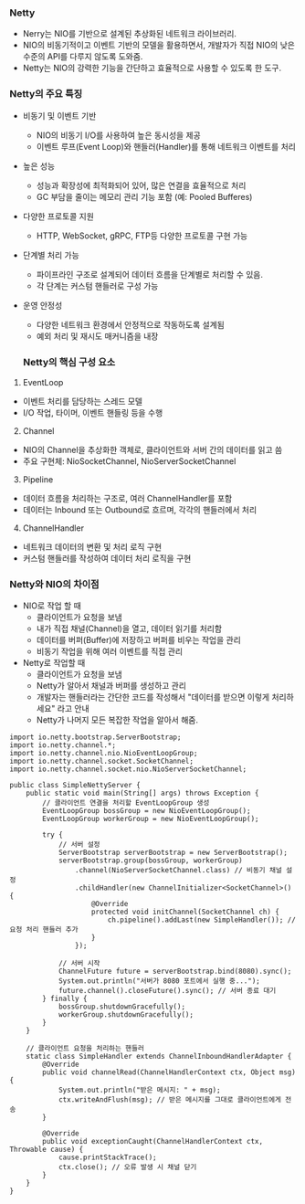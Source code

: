 ### Netty
- Nerry는 NIO를 기반으로 설계된 추상화된 네트워크 라이브러리.
- NIO의 비동기적이고 이벤트 기반의 모델을 활용하면서, 개발자가 직접 NIO의 낮은 수준의 API를 다루지 않도록 도와줌.
- Netty는 NIO의 강력한 기능을 간단하고 효율적으로 사용할 수 있도록 한 도구.

### Netty의 주요 특징
- 비동기 및 이벤트 기반
  - NIO의 비동기 I/O를 사용하여 높은 동시성을 제공
  - 이벤트 루프(Event Loop)와 핸들러(Handler)를 통해 네트워크 이벤트를 처리
- 높은 성능
  - 성능과 확장성에 최적화되어 있어, 많은 연결을 효율적으로 처리
  - GC 부담을 줄이는 메모리 관리 기능 포함 (예: Pooled Bufferes)
- 다양한 프로토콜 지원
  - HTTP, WebSocket, gRPC, FTP등 다양한 프로토콜 구현 가능
- 단계별 처리 가능
  - 파이프라인 구조로 설계되어 데이터 흐름을 단계별로 처리할 수 있음.
  - 각 단계는 커스텀 핸들러로 구성 가능
- 운영 안정성
  - 다양한 네트워크 환경에서 안정적으로 작동하도록 설계됨
  - 예외 처리 및 재시도 매커니즘을 내장

  ### Netty의 핵심 구성 요소
1. EventLoop
  - 이벤트 처리를 담당하는 스레드 모델
  - I/O 작업, 타이머, 이벤트 핸들링 등을 수행
2. Channel
  - NIO의 Channel을 추상화한 객체로, 클라이언트와 서버 간의 데이터를 읽고 씀
  - 주요 구현체: NioSocketChannel, NioServerSocketChannel
3. Pipeline
  - 데이터 흐름을 처리하는 구조로, 여러 ChannelHandler를 포함
  - 데이터는 Inbound 또는 Outbound로 흐르며, 각각의 핸들러에서 처리
4. ChannelHandler
  - 네트워크 데이터의 변환 및 처리 로직 구현
  - 커스텀 핸들러를 작성하여 데이터 처리 로직을 구현
    
### Netty와 NIO의 차이점
- NIO로 작업 할 때
  - 클라이언트가 요청을 보냄
  - 내가 직접 채널(Channel)을 열고, 데이터 읽기를 처리함
  - 데이터를 버퍼(Buffer)에 저장하고 버퍼를 비우는 작업을 관리
  - 비동기 작업을 위해 여러 이벤트를 직접 관리
- Netty로 작업할 때
  - 클라이언트가 요청을 보냄
  - Netty가 알아서 채널과 버퍼를 생성하고 관리
  - 개발자는 핸들러라는 간단한 코드를 작성해서 "데이터를 받으면 이렇게 처리하세요" 라고 안내
  - Netty가 나머지 모든 복잡한 작업을 알아서 해줌.
 
```
import io.netty.bootstrap.ServerBootstrap;
import io.netty.channel.*;
import io.netty.channel.nio.NioEventLoopGroup;
import io.netty.channel.socket.SocketChannel;
import io.netty.channel.socket.nio.NioServerSocketChannel;

public class SimpleNettyServer {
    public static void main(String[] args) throws Exception {
        // 클라이언트 연결을 처리할 EventLoopGroup 생성
        EventLoopGroup bossGroup = new NioEventLoopGroup();
        EventLoopGroup workerGroup = new NioEventLoopGroup();

        try {
            // 서버 설정
            ServerBootstrap serverBootstrap = new ServerBootstrap();
            serverBootstrap.group(bossGroup, workerGroup)
                .channel(NioServerSocketChannel.class) // 비동기 채널 설정
                .childHandler(new ChannelInitializer<SocketChannel>() {
                    @Override
                    protected void initChannel(SocketChannel ch) {
                        ch.pipeline().addLast(new SimpleHandler()); // 요청 처리 핸들러 추가
                    }
                });

            // 서버 시작
            ChannelFuture future = serverBootstrap.bind(8080).sync();
            System.out.println("서버가 8080 포트에서 실행 중...");
            future.channel().closeFuture().sync(); // 서버 종료 대기
        } finally {
            bossGroup.shutdownGracefully();
            workerGroup.shutdownGracefully();
        }
    }

    // 클라이언트 요청을 처리하는 핸들러
    static class SimpleHandler extends ChannelInboundHandlerAdapter {
        @Override
        public void channelRead(ChannelHandlerContext ctx, Object msg) {
            System.out.println("받은 메시지: " + msg);
            ctx.writeAndFlush(msg); // 받은 메시지를 그대로 클라이언트에게 전송
        }

        @Override
        public void exceptionCaught(ChannelHandlerContext ctx, Throwable cause) {
            cause.printStackTrace();
            ctx.close(); // 오류 발생 시 채널 닫기
        }
    }
}
```
